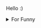 

Hello :)  <details>

<summary>For Funny</summary>




<!--START_SECTION:waka-->
![Code Time](http://img.shields.io/badge/Code%20Time-91%20hrs%205%20mins-blue)

![Profile Views](http://img.shields.io/badge/Profile%20Views-1-blue)

**🐱 My GitHub Data** 

> 🏆 417 Contributions in the Year 2022
 > 
> 📦 72.4 kB Used in GitHub's Storage 
 > 
> 💼 Opted to Hire
 > 
> 📜 44 Public Repositories 
 > 
> 🔑 0 Private Repositories  
 > 
**I'm a Night 🦉** 

```text
🌞 Morning    59 commits     ███░░░░░░░░░░░░░░░░░░░░░░   15.13% 
🌆 Daytime    128 commits    ████████░░░░░░░░░░░░░░░░░   32.82% 
🌃 Evening    100 commits    ██████░░░░░░░░░░░░░░░░░░░   25.64% 
🌙 Night      103 commits    ██████░░░░░░░░░░░░░░░░░░░   26.41%

```
📅 **I'm Most Productive on Friday** 

```text
Monday       71 commits     ████░░░░░░░░░░░░░░░░░░░░░   18.21% 
Tuesday      39 commits     ██░░░░░░░░░░░░░░░░░░░░░░░   10.0% 
Wednesday    59 commits     ███░░░░░░░░░░░░░░░░░░░░░░   15.13% 
Thursday     58 commits     ███░░░░░░░░░░░░░░░░░░░░░░   14.87% 
Friday       79 commits     █████░░░░░░░░░░░░░░░░░░░░   20.26% 
Saturday     36 commits     ██░░░░░░░░░░░░░░░░░░░░░░░   9.23% 
Sunday       48 commits     ███░░░░░░░░░░░░░░░░░░░░░░   12.31%

```


📊 **This Week I Spent My Time On** 

```text
⌚︎ Time Zone: Europe/Istanbul

💬 Programming Languages: 
JavaScript               13 hrs              █████████████████░░░░░░░░   70.81% 
MDX                      2 hrs 18 mins       ███░░░░░░░░░░░░░░░░░░░░░░   12.58% 
CSS                      1 hr 16 mins        █░░░░░░░░░░░░░░░░░░░░░░░░   6.97% 
TypeScript               56 mins             █░░░░░░░░░░░░░░░░░░░░░░░░   5.1% 
JSON                     23 mins             ░░░░░░░░░░░░░░░░░░░░░░░░░   2.16%

🐱‍💻 Projects: 
halid.dev                17 hrs 17 mins      ███████████████████████░░   94.2% 
todo-app                 35 mins             ░░░░░░░░░░░░░░░░░░░░░░░░░   3.19% 
alexandru-main           28 mins             ░░░░░░░░░░░░░░░░░░░░░░░░░   2.6%

```

**I Mostly Code in JavaScript** 

```text
JavaScript               16 repos            ███████████░░░░░░░░░░░░░░   44.44% 
HTML                     7 repos             ████░░░░░░░░░░░░░░░░░░░░░   19.44% 
CSS                      6 repos             ████░░░░░░░░░░░░░░░░░░░░░   16.67% 
Swift                    5 repos             ███░░░░░░░░░░░░░░░░░░░░░░   13.89% 
SCSS                     1 repo              ░░░░░░░░░░░░░░░░░░░░░░░░░   2.78%

```



 Last Updated on 22/07/2022 18:51:32 UTC
<!--END_SECTION:waka-->

</details>
